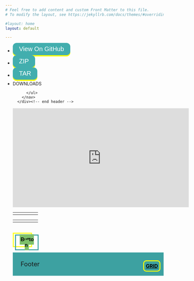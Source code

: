 ```yaml
---
# Feel free to add content and custom Front Matter to this file.
# To modify the layout, see https://jekyllrb.com/docs/themes/#overriding-theme-defaults

#layout: home
layout: default

---
```

<div id="header">
        <nav>
          <ul>
            <li class="fork"><button class="pushable" href="https://github.com/zdkizilkaya/zdkizilkaya.github.io">
            <span class="front">View On GitHub</span></button></li>
            <li class="downloads"><button class="pushable" href="https://github.com/zdkizilkaya/zdkizilkaya.github.io/zipball/gh-pages">
            <span class="front">ZIP</span></button></li>
            <li class="downloads"><button class="pushable" href="https://github.com/zdkizilkaya/zdkizilkaya.github.io/tarball/gh-pages">
            <span class="front">TAR</span></button></li>
            <li class="title">DOWNLOADS</li>
            
          </ul>
        </nav>
      </div><!-- end header -->
<iframe width="560" height="315" src="https://www.youtube.com/embed/aZJZK6rzjns" title="YouTube video player" frameborder="0" allow="accelerometer; autoplay; clipboard-write; encrypted-media; gyroscope; picture-in-picture" allowfullscreen></iframe>



<!--
![](https://cdn001.tintin.com/public/tintin/img/news/5683/milou_carre_fond.jpg )   |  ![](https://cdn001.tintin.com/public/tintin/img/news/5683/milou_carre_fond.jpg)  |  ![](https://cdn001.tintin.com/public/tintin/img/news/5683/milou_carre_fond.jpg)  |  ![](https://cdn001.tintin.com/public/tintin/img/news/5683/milou_carre_fond.jpg)  |  ![](https://cdn001.tintin.com/public/tintin/img/news/5683/milou_carre_fond.jpg)


![](https://cdn001.tintin.com/public/tintin/img/news/5683/milou_carre_fond.jpg)  |  ![](https://www.asterix.com/wp-content/uploads/2021/01/l064-8.png)  |  ![](https://i.ytimg.com/vi/pyxUw84Wo0Y/maxresdefault.jpg)  |  ![](https://kahramangiller.com/wp-content/uploads/2015/09/redKitFeature.jpg)  |  ![](https://www.pipelinecomics.com/wp-content/uploads/2019/01/asterix_and_obelix_in_corsica_cover_square.jpg?ezimgfmt=ng%3Awebp%2Fngcb1%2Frs%3Adevice%2Frscb1-1&is-pending-load=1)

<!--
<style>
.responsive {
  width: auto;
  height:auto;
}
</style>

<div  class="row">
  <div  class="column">
    <img src="https://cdn001.tintin.com/public/tintin/img/news/5683/milou_carre_fond.jpg" class="responsive" width="112" height="112" />
    <img src="https://www.asterix.com/wp-content/uploads/2021/01/l064-8.png" class="responsive" width="112" height="112" />
    <img src="https://i.ytimg.com/vi/pyxUw84Wo0Y/maxresdefault.jpg" class="responsive" width="112" height="112" />
    <img src="https://kahramangiller.com/wp-content/uploads/2015/09/redKitFeature.jpg" class="responsive" width="112" height="112" />
    <img src="https://www.pipelinecomics.com/wp-content/uploads/2019/01/asterix_and_obelix_in_corsica_cover_square.jpg?ezimgfmt=ng%3Awebp%2Fngcb1%2Frs%3Adevice%2Frscb1-1&is-pending-load=1" class="responsive" width="112" height="112" />
  </div>
  <div class="column">
    <img src="https://cdn001.tintin.com/public/tintin/img/news/5683/milou_carre_fond.jpg" class="responsive" width="112" height="112" />
    <img src="https://cdn001.tintin.com/public/tintin/img/news/5683/milou_carre_fond.jpg" class="responsive" width="112" height="112" />
    <img src="https://cdn001.tintin.com/public/tintin/img/news/5683/milou_carre_fond.jpg" class="responsive" width="112" height="112" />
    <img src="https://cdn001.tintin.com/public/tintin/img/news/5683/milou_carre_fond.jpg" class="responsive" width="112" height="112" />
    <img src="https://cdn001.tintin.com/public/tintin/img/news/5683/milou_carre_fond.jpg" class="responsive" width="112" height="112" />
  </div>
  
</div>
-->
<br>
<table id="grid">
  <tbody>
    <tr>
      <td><img src="https://cdn001.tintin.com/public/tintin/img/news/5683/milou_carre_fond.jpg" alt="" /></td>
      <td><img src="https://cdn001.tintin.com/public/tintin/img/news/5683/milou_carre_fond.jpg" alt="" /></td>
      <td><img src="https://cdn001.tintin.com/public/tintin/img/news/5683/milou_carre_fond.jpg" alt="" /></td>
      <td><img src="https://cdn001.tintin.com/public/tintin/img/news/5683/milou_carre_fond.jpg" alt="" /></td>
      <td><img src="https://cdn001.tintin.com/public/tintin/img/news/5683/milou_carre_fond.jpg" alt="" /></td>
    </tr>
  </tbody>
</table>

<table>
  <tbody>
    <tr>
      <td><img src="https://cdn001.tintin.com/public/tintin/img/news/5683/milou_carre_fond.jpg" alt="" /></td>
      <td><img src="https://www.asterix.com/wp-content/uploads/2021/01/l064-8.png" alt="" /></td>
      <td><img src="https://i.ytimg.com/vi/pyxUw84Wo0Y/maxresdefault.jpg" alt="" /></td>
      <td><img src="https://kahramangiller.com/wp-content/uploads/2015/09/redKitFeature.jpg" alt="" /></td>
      <td><img src="https://www.pipelinecomics.com/wp-content/uploads/2019/01/asterix_and_obelix_in_corsica_cover_square.jpg?ezimgfmt=ng%3Awebp%2Fngcb1%2Frs%3Adevice%2Frscb1-1&amp;is-pending-load=1" alt="" /></td>
    </tr>
  </tbody>
</table>
<br>
<div class="container">
<button class="button"><mark>Button</mark></button>
</div>
<br>
<meta name="viewport" content="width=device-width, initial-scale=1">
<style>
div.sticky {
  position: -webkit-sticky;
  position: sticky;
  bottom: 0;
  background-color: #3DA1A1;
  padding: 25px;
  font-size: 20px;
}
.r {position: absolute;right: 10px; background: transparent; border-radius:10px;border: yellow;border-style:solid;padding:5px 5px;color:black;font-size: 16px;
 font-weight : bold;}
</style>

<div class="sticky">Footer<a href="#grid" class="r"> GRID</a></div>

<style>
  mark{background: #7EC06B;color: black;padding:8px 3px }
.container {
  width: 55px;
  height: 40px;
  border: 3px solid yellow;

}
.container:hover{
  position: relative;
  border-color: #3DA1A1;
  
}
  .button {
    display:inline-block;
    position: relative;
 height: 50px;
 width: 75px;
 background: transparent;
 border:#3DA1A1;
 border-style: solid;
 color: white;
 font-size: 16px;
 font-weight : bold;
 left:7%;
 top:7%;
}

.button:hover {
  border:yellow;
  border-style: solid;
  /*-ms-transform: rotate(30deg); /* IE 9 */
  /*  transform: rotate(30deg); /* Standard syntax */
  /*-ms-transform: translate(-25px,-14px); /* IE 9 */
  /*transform: translate(-25px,-14px); /* Standard syntax */
  -ms-transform: translate(-25px,); /* IE 9 */
  transform: translate(-25px); /* Standard syntax */
}

 
</style>





<style>
  .pushable {
    background: hsl(60, 100%, 50%);
    border-radius: 12px;
    border: none;
    padding: 0;
    cursor: pointer;
    outline-offset: 4px;
  }
  .front {
    display: block;
    padding: 8px 20px;
    border-radius: 12px;
    font-size: 1.25rem;
    background: hsl(180, 45%, 47%);
    color: white;
    transform: translateY(-4px);
  }

  .pushable:active .front {
    transform: translateY(-2px);
  }
</style>
<!--
<button class="pushable">
  <span class="front">
    Push me
  </span>
</button>
-->